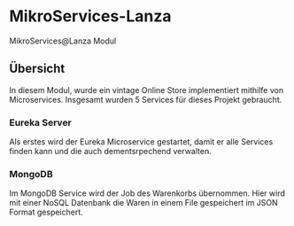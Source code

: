 # MikroServices-Lanza
MikroServices@Lanza Modul

## Übersicht

In diesem Modul, wurde ein vintage Online Store implementiert mithilfe von Microservices. Insgesamt wurden 5 Services 
für dieses Projekt gebraucht.

### Eureka Server

Als erstes wird der Eureka Microservice gestartet, damit er alle Services finden kann und die auch dementsrpechend
verwalten. 

### MongoDB

Im MongoDB Service wird der Job des Warenkorbs übernommen. Hier wird mit einer NoSQL Datenbank die Waren in einem File
gespeichert im JSON Format gespeichert. 
